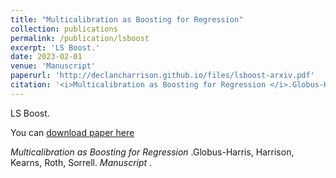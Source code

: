 ```yaml
---
title: "Multicalibration as Boosting for Regression"
collection: publications
permalink: /publication/lsboost
excerpt: 'LS Boost.'
date: 2023-02-01
venue: 'Manuscript'
paperurl: 'http://declancharrison.github.io/files/lsboost-arxiv.pdf'
citation: '<i>Multicalibration as Boosting for Regression </i>.Globus-Harris, Harrison, Kearns, Roth, Sorrell. <i>Manuscript </i>.'
---
```

LS Boost.

You can [download paper here](http://declancharrison.github.io/files/multical-arxiv.pdf)

<i>Multicalibration as Boosting for Regression </i>.Globus-Harris, Harrison, Kearns, Roth, Sorrell. <i>Manuscript </i>.

<!-- ---
title: "Paper Title Number 3"
collection: publications
permalink: /publication/2015-10-01-paper-title-number-3
excerpt: 'This paper is about the number 3. The number 4 is left for future work.'
date: 2015-10-01
venue: 'Journal 1'
paperurl: 'http://academicpages.github.io/files/paper3.pdf'
citation: 'Your Name, You. (2015). &quot;Paper Title Number 3.&quot; <i>Journal 1</i>. 1(3).'
---
This paper is about the number 3. The number 4 is left for future work.

[Download paper here](http://academicpages.github.io/files/paper3.pdf)

Recommended citation: Your Name, You. (2015). "Paper Title Number 3." <i>Journal 1</i>. 1(3). -->